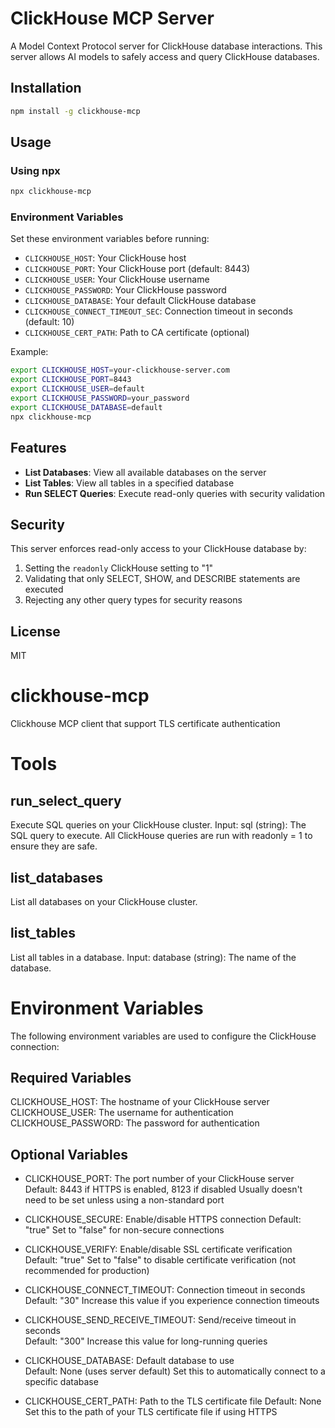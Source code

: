 # ClickHouse MCP Server

A Model Context Protocol server for ClickHouse database interactions. This server allows AI models to safely access and query ClickHouse databases.

## Installation

```bash
npm install -g clickhouse-mcp
```

## Usage

### Using npx

```bash
npx clickhouse-mcp
```

### Environment Variables

Set these environment variables before running:

- `CLICKHOUSE_HOST`: Your ClickHouse host
- `CLICKHOUSE_PORT`: Your ClickHouse port (default: 8443)
- `CLICKHOUSE_USER`: Your ClickHouse username
- `CLICKHOUSE_PASSWORD`: Your ClickHouse password
- `CLICKHOUSE_DATABASE`: Your default ClickHouse database
- `CLICKHOUSE_CONNECT_TIMEOUT_SEC`: Connection timeout in seconds (default: 10)
- `CLICKHOUSE_CERT_PATH`: Path to CA certificate (optional)

Example:

```bash
export CLICKHOUSE_HOST=your-clickhouse-server.com
export CLICKHOUSE_PORT=8443
export CLICKHOUSE_USER=default
export CLICKHOUSE_PASSWORD=your_password
export CLICKHOUSE_DATABASE=default
npx clickhouse-mcp
```

## Features

- **List Databases**: View all available databases on the server
- **List Tables**: View all tables in a specified database
- **Run SELECT Queries**: Execute read-only queries with security validation

## Security

This server enforces read-only access to your ClickHouse database by:

1. Setting the `readonly` ClickHouse setting to "1"
2. Validating that only SELECT, SHOW, and DESCRIBE statements are executed
3. Rejecting any other query types for security reasons

## License

MIT

# clickhouse-mcp
Clickhouse MCP client that support TLS certificate authentication

# Tools

## run_select_query

Execute SQL queries on your ClickHouse cluster.
Input: sql (string): The SQL query to execute.
All ClickHouse queries are run with readonly = 1 to ensure they are safe.

## list_databases

List all databases on your ClickHouse cluster.

## list_tables

List all tables in a database.
Input: database (string): The name of the database.


# Environment Variables
The following environment variables are used to configure the ClickHouse connection:

## Required Variables
CLICKHOUSE_HOST: The hostname of your ClickHouse server
CLICKHOUSE_USER: The username for authentication
CLICKHOUSE_PASSWORD: The password for authentication

## Optional Variables
- CLICKHOUSE_PORT: The port number of your ClickHouse server
Default: 8443 if HTTPS is enabled, 8123 if disabled
Usually doesn't need to be set unless using a non-standard port  

- CLICKHOUSE_SECURE: Enable/disable HTTPS connection
Default: "true"
Set to "false" for non-secure connections

- CLICKHOUSE_VERIFY: Enable/disable SSL certificate verification
Default: "true"
Set to "false" to disable certificate verification (not recommended for production)  

- CLICKHOUSE_CONNECT_TIMEOUT: Connection timeout in seconds
Default: "30"
Increase this value if you experience connection timeouts  

- CLICKHOUSE_SEND_RECEIVE_TIMEOUT: Send/receive timeout in seconds  
Default: "300"
Increase this value for long-running queries
- CLICKHOUSE_DATABASE: Default database to use  
Default: None (uses server default)
Set this to automatically connect to a specific database

- CLICKHOUSE_CERT_PATH: Path to the TLS certificate file
Default: None
Set this to the path of your TLS certificate file if using HTTPS